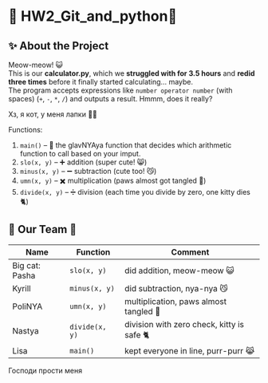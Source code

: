 # 🐾 HW2_Git_and_python🐾

## ✨ About the Project
Meow-meow! 😺  
This is our **calculator.py**, which we **struggled with for 3.5 hours** and **redid three times** before it finally started calculating… maybe.  
The program accepts expressions like `number operator number` (with spaces) (`+`, `-`, `*`, `/`) and outputs a result. Hmmm, does it really? 

Хз, я кот, у меня лапки 🐱‍👤

Functions:  
1. `main()` – 🐾 the glavNYAya function that decides which arithmetic function to call based on your imput.  
2. `slo(x, y)` – ➕ addition (super cute! 😸)  
3. `minus(x, y)` – ➖ subtraction (cute too! 😼)  
4. `umn(x, y)` – ✖️ multiplication (paws almost got tangled 🐾)  
5. `divide(x, y)` – ➗ division (each time you divide by zero, one kitty dies 🐈)


## 👥 Our Team 🐾

| Name                     | Function          | Comment                                           |
|--------------------------|-----------------|--------------------------------------------------|
| Big cat: Pasha           | `slo(x, y)`      | did addition, meow-meow 😺                       |
| Kyrill                   | `minus(x, y)`    | did subtraction, nya-nya 😼           |
| PoliNYA                  | `umn(x, y)`      | multiplication, paws almost tangled 🐾           |
| Nastya                   | `divide(x, y)`   | division with zero check, kitty is safe 🐈          |
| Lisa                     | `main()`         | kept everyone in line, purr-purr  😹 |

Господи прости меня

